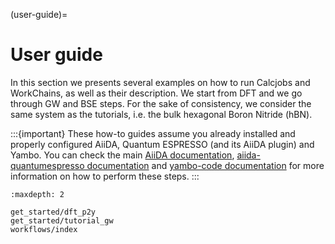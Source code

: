 (user-guide)=

# User guide

In this section we presents several examples on how to run Calcjobs and WorkChains, as well as their description. 
We start from DFT and we go through GW and BSE steps.
For the sake of consistency, we consider the same system as the tutorials, i.e. the bulk hexagonal
Boron Nitride (hBN).

:::{important}
These how-to guides assume you already installed and properly configured AiiDA, Quantum ESPRESSO (and its AiiDA plugin) and Yambo. 
You can check the main [AiiDA documentation](http://aiida-core.readthedocs.io/en/latest/index.html), 
[aiida-quantumespresso documentation](https://aiida-quantumespresso.readthedocs.io/en/latest/)
and [yambo-code documentation](https://www.yambo-code.eu) for more information on how to perform these steps.
:::

```{toctree}
:maxdepth: 2

get_started/dft_p2y
get_started/tutorial_gw
workflows/index
```